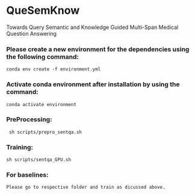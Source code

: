 # QueSemKnow
Towards Query Semantic and Knowledge Guided Multi-Span Medical Question Answering

### Please create a new environment for the dependencies using the following command:

	conda env create -f environment.yml

### Activate conda environment after installation by using the command:

	conda activate environment
	
### PreProcessing:

	 sh scripts/prepro_sentqa.sh
  
### Training:
    
    sh scripts/sentqa_GPU.sh


### For baselines:

    Please go to respective folder and train as dicussed above. 
